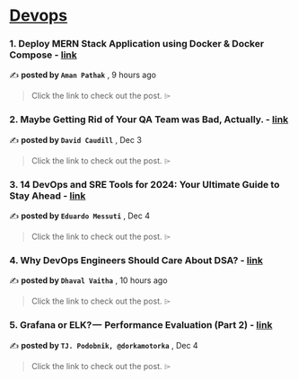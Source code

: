 
<h1><a href=https://medium.com/tag/devops/recommended target="_blank" rel="noopener noreferrer">Devops</a></h1>
<h3>1. Deploy MERN Stack Application using Docker & Docker Compose - <a href=https://medium.com/@amanpathakdevops/deploy-mern-stack-application-using-docker-docker-compose-d3eec3d9d1eb?source=tag_recommended_feed---------0-84----------devops----------c63d43bb_0157_49b5_a9e8_6415a180483c------- target="_blank" rel="noopener noreferrer">link</a></h3>

✍️ **posted by `Aman Pathak`** <date> , 9 hours ago</date>

<blockquote>Click the link to check out the post. ⌲</blockquote>

<h3>2. Maybe Getting Rid of Your QA Team was Bad, Actually. - <a href=https://medium.com/@davidkcaudill/maybe-getting-rid-of-your-qa-team-was-bad-actually-52c408bd048b?source=tag_recommended_feed---------1-107----------devops----------c63d43bb_0157_49b5_a9e8_6415a180483c------- target="_blank" rel="noopener noreferrer">link</a></h3>

✍️ **posted by `David Caudill`** <date> , Dec 3</date>

<blockquote>Click the link to check out the post. ⌲</blockquote>

<h3>3. 14 DevOps and SRE Tools for 2024: Your Ultimate Guide to Stay Ahead - <a href=https://medium.com/statuspal/14-devops-and-sre-tools-for-2024-your-ultimate-guide-to-stay-ahead-f77bbf4b0eb8?source=tag_recommended_feed---------2-85----------devops----------c63d43bb_0157_49b5_a9e8_6415a180483c------- target="_blank" rel="noopener noreferrer">link</a></h3>

✍️ **posted by `Eduardo Messuti`** <date> , Dec 4</date>

<blockquote>Click the link to check out the post. ⌲</blockquote>

<h3>4. Why DevOps Engineers Should Care About DSA? - <a href=https://medium.com/@vaithadhaval/why-devops-engineers-should-care-about-dsa-d2ff66a6f7e7?source=tag_recommended_feed---------3-84----------devops----------c63d43bb_0157_49b5_a9e8_6415a180483c------- target="_blank" rel="noopener noreferrer">link</a></h3>

✍️ **posted by `Dhaval Vaitha`** <date> , 10 hours ago</date>

<blockquote>Click the link to check out the post. ⌲</blockquote>

<h3>5. Grafana or ELK? —  Performance Evaluation (Part 2) - <a href=https://medium.com/gitconnected/grafana-or-elk-performance-evaluation-part-2-65c8ace147ae?source=tag_recommended_feed---------4-107----------devops----------c63d43bb_0157_49b5_a9e8_6415a180483c------- target="_blank" rel="noopener noreferrer">link</a></h3>

✍️ **posted by `TJ. Podobnik, @dorkamotorka`** <date> , Dec 4</date>

<blockquote>Click the link to check out the post. ⌲</blockquote>

